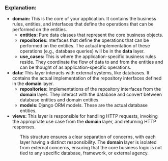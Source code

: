 <h3>Explanation:</h3>

<ul>
  <li> <strong>domain: </strong> This is the core of your application. It contains the business rules, entities, and interfaces that define the operations that can be performed on the entities.
    <ul>
      <li> <strong> entities: </strong> Pure data classes that represent the core business objects. </li>    
      <li> <strong> repositories: </strong> nterfaces that define the operations that can be performed on the entities. The actual implementation of these operations (e.g., database queries) will be in the <strong>data</strong>  layer. </li>    
      <li> <strong> use_cases: </strong> This is where the application-specific business rules reside. They coordinate the flow of data to and from the entities and can be thought of as application-specific operations.</li>    
     </ul>
   </li>
  <li> <strong>data: </strong> This layer interacts with external systems, like databases. It contains the actual implementation of the repository interfaces defined in the <strong> domain </strong> layer.
    <ul>
      <li> <strong> repositories: </strong> Implementations of the repository interfaces from the <strong> domain </strong> layer. They interact with the database and convert between database entities and domain entities.</li>    
      <li> <strong> models: </strong> Django ORM models. These are the actual database entities.</li>    
     </ul>
   </li>
     <li> <strong>views: </strong> This layer is responsible for handling HTTP requests, invoking the appropriate use case from the <strong> domain </strong> layer, and returning HTTP responses.
   </li>
<ul>

<p> This structure ensures a clear separation of concerns, with each layer having a distinct responsibility. The <strong> domain </strong> layer is isolated from external concerns, ensuring that the core business logic is not tied to any specific database, framework, or external agency.
 </p>

<!-- domain: This is the core of your application. It contains the business rules, entities, and interfaces that define the operations that can be performed on the entities.

entities: Pure data classes that represent the core business objects.

repositories: Interfaces that define the operations that can be performed on the entities. The actual implementation of these operations (e.g., database queries) will be in the data layer.

use_cases: This is where the application-specific business rules reside. They coordinate the flow of data to and from the entities and can be thought of as application-specific operations.

data: This layer interacts with external systems, like databases. It contains the actual implementation of the repository interfaces defined in the domain layer.

repositories: Implementations of the repository interfaces from the domain layer. They interact with the database and convert between database entities and domain entities.

models: Django ORM models. These are the actual database entities.

views: This layer is responsible for handling HTTP requests, invoking the appropriate use case from the domain layer, and returning HTTP responses.


This structure ensures a clear separation of concerns, with each layer having a distinct responsibility. The domain layer is isolated from external concerns, ensuring that the core business logic is not tied to any specific database, framework, or external agency. -->
